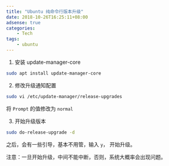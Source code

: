 ```yaml
---
title: "Ubuntu 纯命令行版本升级"
date: 2018-10-26T16:25:11+08:00
adsense: true
categories:
    - Tech
tags:
    - ubuntu
---
```


1. 安装 update-manager-core

```bash
sudo apt install update-manager-core
```

2. 修改升级通知配置

```bash
sudo vi /etc/update-manager/release-upgrades
```

将 `Prompt` 的值修改为 `normal`

3. 开始升级版本

```bash
sudo do-release-upgrade -d
```

之后，会有一些引导，基本不用管，输入 `y`， 开始升级。

注意：一旦开始升级，中间不能中断，否则，系统大概率会出现问题。



